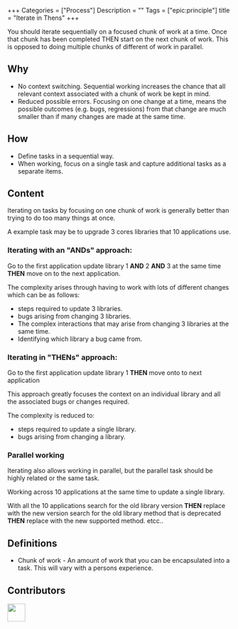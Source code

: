 
+++
Categories = ["Process"]
Description = ""
Tags = ["epic:principle"]
title = "Iterate in Thens"
+++

You should iterate sequentially on a focused chunk of work at a time. Once that chunk has been completed THEN start on the next chunk of work. This is opposed to doing multiple chunks of different of work in parallel.

## Why
* No context switching. Sequential working increases the chance that all relevant context associated with a chunk of work be kept in mind.
* Reduced possible errors. Focusing on one change at a time, means the possible outcomes (e.g. bugs, regressions) from that change are much smaller than if many changes are made at the same time.

## How

* Define tasks in a sequential way.
* When working, focus on a single task and capture additional tasks as a separate items.

## Content

Iterating on tasks by focusing on one chunk of work is generally better than trying to do too many things at once.

A example task may be to upgrade 3 cores libraries that 10 applications use.

### Iterating with an "ANDs" approach:

Go to the first application
update library 1 **AND** 2 **AND** 3 at the same time
**THEN** move on to the next application.

The complexity arises through having to work with lots of different changes which can be as follows:

* steps required to update 3 libraries.
* bugs arising from changing 3 libraries.
* The complex interactions that may arise from changing 3 libraries at the same time.
* Identifying which library a bug came from.

### Iterating in "THENs" approach:

Go to the first application
update library 1
**THEN** move onto to next application

This approach greatly focuses the context on an individual library and all the associated bugs or changes required.

The complexity is reduced to:

* steps required to update a single library.
* bugs arising from changing a library.

### Parallel working

Iterating also allows working in parallel, but the parallel task should be highly related or the same task.

Working across 10 applications at the same time to update a single library.

With all the 10 applications
search for the old library version
**THEN** replace with the new version
search for the old library method that is deprecated
**THEN** replace with the new supported method.
etcc..

## Definitions

* Chunk of work - An amount of work that you can be encapsulated into a task. This will vary with a persons experience.


## Contributors

<a class="contributor" alt="Adam Craven" href="https://github.com/adamcraven">
  <img src="https://github.com/adamcraven.png?size=80" width="40">
</a>
